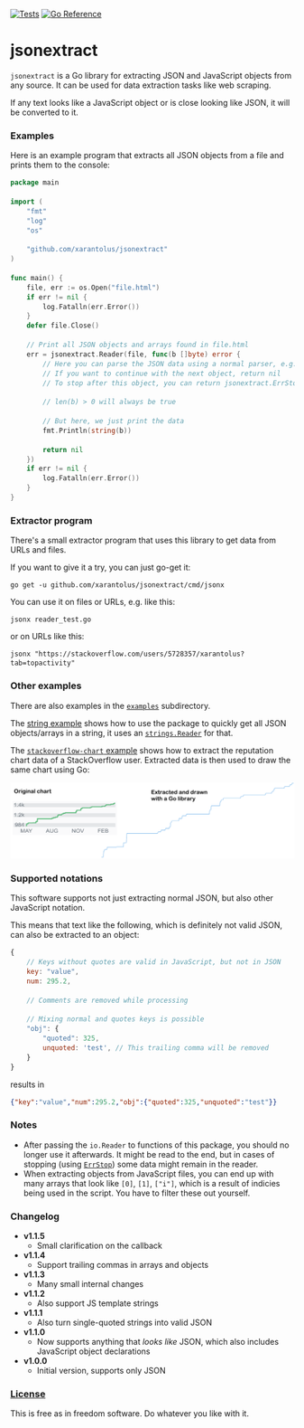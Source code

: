 [![Tests](https://github.com/xarantolus/jsonextract/workflows/Tests/badge.svg)](https://github.com/xarantolus/jsonextract/actions?query=workflow%3ATests) [![Go Reference](https://pkg.go.dev/badge/github.com/xarantolus/jsonextract.svg)](https://pkg.go.dev/github.com/xarantolus/jsonextract)
# jsonextract
`jsonextract` is a Go library for extracting JSON and JavaScript objects from any source. It can be used for data extraction tasks like web scraping.

If any text looks like a JavaScript object or is close looking like JSON, it will be converted to it.

### Examples
Here is an example program that extracts all JSON objects from a file and prints them to the console:

```go
package main

import (
	"fmt"
	"log"
	"os"

	"github.com/xarantolus/jsonextract"
)

func main() {
	file, err := os.Open("file.html")
	if err != nil {
		log.Fatalln(err.Error())
	}
	defer file.Close()

	// Print all JSON objects and arrays found in file.html
	err = jsonextract.Reader(file, func(b []byte) error {
		// Here you can parse the JSON data using a normal parser, e.g. from "encoding/json"
		// If you want to continue with the next object, return nil
		// To stop after this object, you can return jsonextract.ErrStop

		// len(b) > 0 will always be true

		// But here, we just print the data
		fmt.Println(string(b))

		return nil
	})
	if err != nil {
		log.Fatalln(err.Error())
	}
}
```

### Extractor program
There's a small extractor program that uses this library to get data from URLs and files.

If you want to give it a try, you can just go-get it:

    go get -u github.com/xarantolus/jsonextract/cmd/jsonx

You can use it on files or URLs, e.g. like this:

    jsonx reader_test.go

or on URLs like this:

    jsonx "https://stackoverflow.com/users/5728357/xarantolus?tab=topactivity"

### Other examples
There are also examples in the [`examples`](examples/) subdirectory.

The [string example](examples/string/main.go) shows how to use the package to quickly get all JSON objects/arrays in a string, it uses an [`strings.Reader`](https://pkg.go.dev/strings#NewReader) for that.

The [`stackoverflow-chart` example](examples/stackoverflow-chart/main.go) shows how to extract the reputation chart data of a StackOverflow user. Extracted data is then used to draw the same chart using Go:

![Comparing chart from StackOverflow and the scraped and drawn result](.github/img/comparison-stackoverflow.png)

### Supported notations
This software supports not just extracting normal JSON, but also other JavaScript notation.

This means that text like the following, which is definitely not valid JSON, can also be extracted to an object:

```js
{
	// Keys without quotes are valid in JavaScript, but not in JSON
	key: "value",
	num: 295.2,

	// Comments are removed while processing

	// Mixing normal and quotes keys is possible 
	"obj": {
		"quoted": 325,
		unquoted: 'test', // This trailing comma will be removed
	}
}
```

results in 

```json
{"key":"value","num":295.2,"obj":{"quoted":325,"unquoted":"test"}}
```


### Notes
* After passing the `io.Reader` to functions of this package, you should no longer use it afterwards. It might be read to the end, but in cases of stopping (using [`ErrStop`](https://pkg.go.dev/github.com/xarantolus/jsonextract#ErrStop)) some data might remain in the reader.
* When extracting objects from JavaScript files, you can end up with many arrays that look like `[0]`, `[1]`, `["i"]`, which is a result of indicies being used in the script. You have to filter these out yourself.

### Changelog
* **v1.1.5**
  * Small clarification on the callback
* **v1.1.4**
  * Support trailing commas in arrays and objects
* **v1.1.3**
  * Many small internal changes
* **v1.1.2**
  * Also support JS template strings
* **v1.1.1**
  * Also turn single-quoted strings into valid JSON
* **v1.1.0**
  * Now supports anything that *looks like* JSON, which also includes JavaScript object declarations
* **v1.0.0**
  * Initial version, supports only JSON

### [License](LICENSE)
This is free as in freedom software. Do whatever you like with it.
